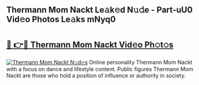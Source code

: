 ## Thermann Mom Nackt Le𝚊k𝚎d N𝚞𝚍e - Part-uU0 Vid𝚎o Photos Le𝚊ks mNyq0

# <h2><a href="http://fb3reli.evod.top/?m=Thermann+Mom+Nackt">🔗 👉🔴 Thermann Mom Nackt Vid𝚎o Ph𝚘t𝚘s</a></h2>

[![Thermann Mom Nackt N𝚞d𝚎s](https://i.imgur.com/8V9OHl7.gif)](http://fb3reli.evod.top/?m=Thermann+Mom+Nackt)
Online personality Thermann Mom Nackt with a focus on dance and lifestyle content. Public figures Thermann Mom Nackt are those who hold a position of influence or authority in society. 
